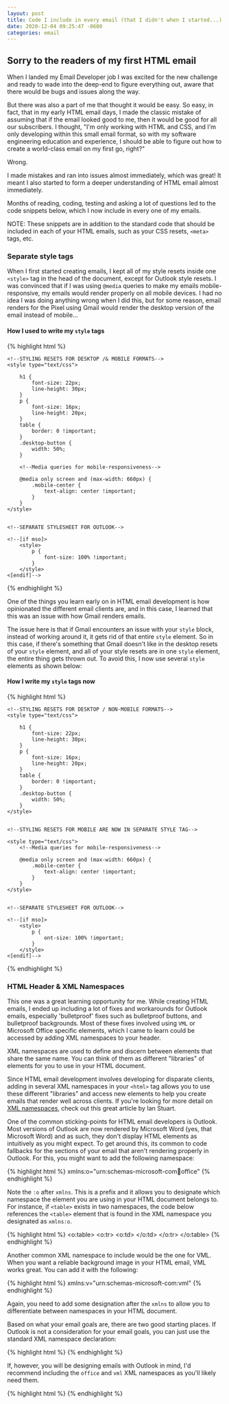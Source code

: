 ```yaml
---
layout: post
title: Code I include in every email (that I didn't when I started...)
date: 2020-12-04 09:25:47 -0600
categories: email
---
```


## Sorry to the readers of my first HTML email

When I landed my Email Developer job I was excited for the new challenge and ready to wade into the deep-end to figure everything out, aware that there would be bugs and issues along the way.

But there was also a part of me that thought it would be easy. So easy, in fact, that in my early HTML email days, I made the classic mistake of assuming that if the email looked good to me, then it would be good for all our subscribers. I thought, "I'm only working with HTML and CSS, and I'm only developing within this small email format, so with my software engineering education and experience, I should be able to figure out how to create a world-class email on my first go, right?"

Wrong.

I made mistakes and ran into issues almost immediately, which was great! It meant I also started to form a deeper understanding of HTML email almost immediately.

Months of reading, coding, testing and asking a lot of questions led to the code snippets below, which I now include in every one of my emails.

NOTE: These snippets are in addition to the standard code that should be included in each of your HTML emails, such as your CSS resets, `<meta>` tags, etc.

### Separate style tags

When I first started creating emails, I kept all of my style resets inside one `<style>` tag in the head of the document, except for Outlook style resets. I was convinced that if I was using `@media` queries to make my emails mobile-responsive, my emails would render properly on all mobile devices. I had no idea I was doing anything wrong when I did this, but for some reason, email renders for the Pixel using Gmail would render the desktop version of the email instead of mobile...



#### How I used to write my `style` tags
{% highlight html %}

    <!--STYLING RESETS FOR DESKTOP /& MOBILE FORMATS-->
    <style type="text/css">
                
        h1 {
            font-size: 22px;
            line-height: 30px;
        }
        p {
            font-size: 16px; 
            line-height: 20px;
        }
        table {
            border: 0 !important;
        }
        .desktop-button {
            width: 50%;
        }

        <!--Media queries for mobile-responsiveness-->
        
        @media only screen and (max-width: 660px) {
            .mobile-center {
                text-align: center !important;
            }
        } 
    </style>
    
    
    <!--SEPARATE STYLESHEET FOR OUTLOOK-->
    
    <!--[if mso]>
        <style>
            p {
                font-size: 100% !important;
            }
        </style>
    <[endif]-->

{% endhighlight %}



One of the things you learn early on in HTML email development is how opinionated the different email clients are, and in this case, I learned that this was an issue with how Gmail renders emails.

The issue here is that if Gmail encounters an issue with your `style` block, instead of working around it, it gets rid of that entire `style` element. So in this case, if there's something that Gmail doesn't like in the desktop resets of your `style` element, and all of your style resets are in one `style` element, the entire thing gets thrown out. To avoid this, I now use several `style` elements as shown below:



#### How I write my `style` tags now
{% highlight html %}

    <!--STYLING RESETS FOR DESKTOP / NON-MOBILE FORMATS-->
    <style type="text/css">
                
        h1 {
            font-size: 22px;
            line-height: 30px;
        }
        p {
            font-size: 16px; 
            line-height: 20px;
        }
        table {
            border: 0 !important;
        }
        .desktop-button {
            width: 50%;
        }
    </style>
        
        
    <!--STYLING RESETS FOR MOBILE ARE NOW IN SEPARATE STYLE TAG-->
        
    <style type="text/css">
        <!--Media queries for mobile-responsiveness-->
        
        @media only screen and (max-width: 660px) {
            .mobile-center {
                text-align: center !important;
            }
        } 
    </style>


    <!--SEPARATE STYLESHEET FOR OUTLOOK-->

    <!--[if mso]>
        <style>
            p {
                ont-size: 100% !important;
            }
        </style>
    <[endif]-->

{% endhighlight %}


### HTML Header & XML Namespaces

This one was a great learning opportunity for me. While creating HTML emails, I ended up including a lot of fixes and workarounds for Outlook emails, especially 'bulletproof' fixes such as bulletproof buttons, and bulletproof backgrounds. Most of these fixes involved using `VML` or Microsoft Office specific elements, which I came to learn could be accessed by adding XML namespaces to your header. 

XML namespaces are used to define and discern between elements that share the same name. You can think of them as different "libraries" of elements for you to use in your HTML document. 

Since HTML email development involves developing for disparate clients, adding in several XML namespaces in your `<html>` tag allows you to use these different "libraries" and access new elements to help you create emails that render well across clients. If you're looking for more detail on [XML namespaces](https://www.sitepoint.com/xml-namespaces-explained/), check out this great article by Ian Stuart. 

One of the common sticking-points for HTML email developers is Outlook. Most versions of Outlook are now rendered by Microsoft Word (yes, that Microsoft Word) and as such, they don't display HTML elements as intuitively as you might expect. To get around this, its common to code fallbacks for the sections of your email that aren't rendering properly in Outlook. For this, you might want to add the following namespace: 

{% highlight html %}
    xmlns:o="urn:schemas-microsoft-com:office:office"
{% endhighlight %}

Note the `:o` after `xmlns`. This is a prefix and it allows you to designate which namespace the element you are using in your HTML document belongs to. For instance, if `<table>` exists in two namespaces, the code below references the `<table>` element that is found in the XML namespace you designated as `xmlns:o`.

{% highlight html %}
    <o:table>
      <o:tr>
        <o:td>
        </o:td>
      </o:tr>
    </o:table>
{% endhighlight %}

Another common XML namespace to include would be the one for VML. When you want a reliable background image in your HTML email, VML works great. You can add it with the following: 

{% highlight html %}
    xmlns:v="urn:schemas-microsoft-com:vml"
{% endhighlight %}

Again, you need to add some designation after the  `xmlns` to allow you to differentiate between namespaces in your HTML document.

Based on what your email goals are, there are two good starting places. If Outlook is not a consideration for your email goals, you can just use the standard XML namespace declaration: 

{% highlight html %}
    <html lang="en" xmlns="http://www.w3.org/1999/xhtml">
{% endhighlight %}

If, however, you will be designing emails with Outlook in mind, I'd recommend including the `office` and `vml` XML namespaces as you'll likely need them.

{% highlight html %}
    <html lang="en" xmlns="http://www.w3.org/1999/xhtml" xmlns:o="urn:schemas-microsoft-com:office:office" xmlns:v="urn:schemas-microsoft-com:vml">
{% endhighlight %}
